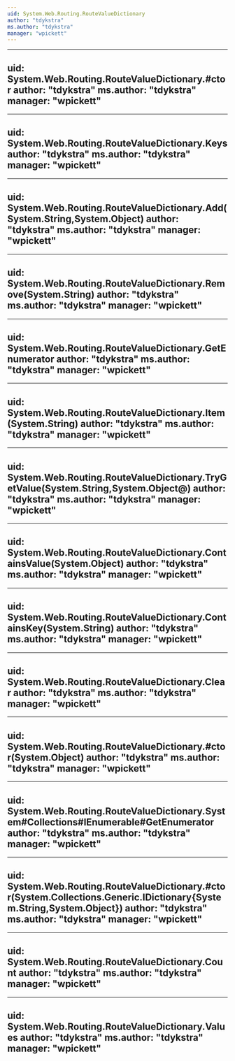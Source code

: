 ```yaml
---
uid: System.Web.Routing.RouteValueDictionary
author: "tdykstra"
ms.author: "tdykstra"
manager: "wpickett"
---
```


---
uid: System.Web.Routing.RouteValueDictionary.#ctor
author: "tdykstra"
ms.author: "tdykstra"
manager: "wpickett"
---

---
uid: System.Web.Routing.RouteValueDictionary.Keys
author: "tdykstra"
ms.author: "tdykstra"
manager: "wpickett"
---

---
uid: System.Web.Routing.RouteValueDictionary.Add(System.String,System.Object)
author: "tdykstra"
ms.author: "tdykstra"
manager: "wpickett"
---

---
uid: System.Web.Routing.RouteValueDictionary.Remove(System.String)
author: "tdykstra"
ms.author: "tdykstra"
manager: "wpickett"
---

---
uid: System.Web.Routing.RouteValueDictionary.GetEnumerator
author: "tdykstra"
ms.author: "tdykstra"
manager: "wpickett"
---

---
uid: System.Web.Routing.RouteValueDictionary.Item(System.String)
author: "tdykstra"
ms.author: "tdykstra"
manager: "wpickett"
---

---
uid: System.Web.Routing.RouteValueDictionary.TryGetValue(System.String,System.Object@)
author: "tdykstra"
ms.author: "tdykstra"
manager: "wpickett"
---

---
uid: System.Web.Routing.RouteValueDictionary.ContainsValue(System.Object)
author: "tdykstra"
ms.author: "tdykstra"
manager: "wpickett"
---

---
uid: System.Web.Routing.RouteValueDictionary.ContainsKey(System.String)
author: "tdykstra"
ms.author: "tdykstra"
manager: "wpickett"
---

---
uid: System.Web.Routing.RouteValueDictionary.Clear
author: "tdykstra"
ms.author: "tdykstra"
manager: "wpickett"
---

---
uid: System.Web.Routing.RouteValueDictionary.#ctor(System.Object)
author: "tdykstra"
ms.author: "tdykstra"
manager: "wpickett"
---

---
uid: System.Web.Routing.RouteValueDictionary.System#Collections#IEnumerable#GetEnumerator
author: "tdykstra"
ms.author: "tdykstra"
manager: "wpickett"
---

---
uid: System.Web.Routing.RouteValueDictionary.#ctor(System.Collections.Generic.IDictionary{System.String,System.Object})
author: "tdykstra"
ms.author: "tdykstra"
manager: "wpickett"
---

---
uid: System.Web.Routing.RouteValueDictionary.Count
author: "tdykstra"
ms.author: "tdykstra"
manager: "wpickett"
---

---
uid: System.Web.Routing.RouteValueDictionary.Values
author: "tdykstra"
ms.author: "tdykstra"
manager: "wpickett"
---
